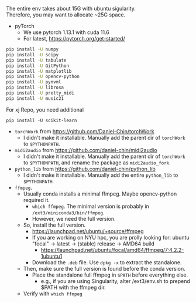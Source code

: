 The entire env takes about 15G with ubuntu sigularity.  
Therefore, you may want to allocate ~25G space.  

- pyTorch
  - We use pytorch 1.13.1 with cuda 11.6
  - For latest, https://pytorch.org/get-started/

```bash
pip install -U numpy
pip install -U scipy
pip install -U tabulate
pip install -U GitPython
pip install -U matplotlib
pip install -U opencv-python
pip install -U pynvml
pip install -U librosa
pip install -U pretty_midi
pip install -U music21
```

For xj Repo, you need additional  
```
pip install -U scikit-learn
```

- `torchWork` from https://github.com/Daniel-Chin/torchWork
  - I didn't make it installable. Manually add the parent dir of `torchWork` to `$PYTHONPATH`. 
- `midi2audio` from https://github.com/daniel-chin/midi2audio
  - I didn't make it installable. Manually add the parent dir of `torchWork` to `$PYTHONPATH`, and rename the package as `midi2audio_fork`.  
- `python_lib` from https://github.com/daniel-chin/python_lib
  - I didn't make it installable. Manually add the entire `python_lib` to `$PYTHONPATH`. 
- `ffmpeg`. 
  - Usually conda installs a minimal ffmpeg. Maybe opencv-python required it. 
    - `which ffmpeg`. The minimal version is probably in `/ext3/miniconda3/bin/ffmpeg`. 
    - However, we need the full version. 
  - So, install the full version. 
    - https://launchpad.net/ubuntu/+source/ffmpeg
    - If you are working on NYU hpc, you are prolly looking for: ubuntu "focal" -> latest -> (stable) release -> AMD64 build
      - https://launchpad.net/ubuntu/focal/amd64/ffmpeg/7:4.2.2-1ubuntu1
    - Download the `.deb` file. Use `dpkg -x` to extract the standalone. 
  - Then, make sure the full version is found before the conda version. 
    - Place the standalone full ffmpeg in `$PATH` before everything else. 
      - e.g., if you are using Singularity, alter /ext3/env.sh to prepend $PATH with the ffmpeg dir. 
  - Verify with `which ffmpeg`  
